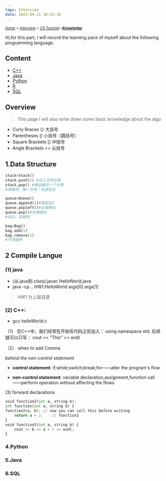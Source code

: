 ```yaml
---
tags: Interview
date: 2023-09-11 10:15:38
---
```


*<small>[Home](/About/index.html) > [Interview](/tags/Interview/index.html) > [CS Tutorial](/2023/09/11/Interview/CS-Tutorial/CS-Tutorial/index.html)> **[Knowledge](/2023/09/11/Interview/CS-Tutorial/Knowledge/Overview/index.html) </small>***



Hi,for this part, I will record the learning pace of myself about the following programming language.

## Content

- [C++](/2023/09/11/Interview/CS-Tutorial/Knowledge/C++/C++/index.html)
- [Java](/2023/09/11/Interview/CS-Tutorial/Knowledge/Java/Java/index.html)
- [Python](/2023/09/11/Interview/CS-Tutorial/Knowledge/Python/Python/index.html)
- [R](/2023/09/11/Interview/CS-Tutorial/Knowledge/R/R/index.html)
- [SQL](/2023/09/11/Interview/CS-Tutorial/Knowledge/SQL/SQL/index.html)


## Overview

> This page I will also write down some basic knowledge about the algo

- Curly Braces	{}	大括号
- Parentheses	()	小括号（圆括号）
- Square Brackets	[]	中括号
- Angle Brackets  <> 尖括号

## 1.Data Structure

```Python
stack=Stack()
stack.push(1) #压入为顶元素
stack.pop() #弹出最后一个元素
#讲顺序，单一方向：先进先出

queue=Queue()
queue.append(1)#尾部加1
queue.popleft()#左端弹出
queue.pop()#右端弹出
#双向，讲顺序

bag=Bag()
bag.add(1)
bag.remove(1)
#不讲顺序
```

## 2 Compile Langue

### (1) java

- (从.java到.class):javac HelloWorld.java
- java -cp .. HW1.HelloWorld args[0] args[1] 
> HW1 为上层目录

### (2) C++:  
- gcc helloWorld.c


（1） 在C++中，我们经常在开始写代码之前加入：
using namespace std;
后续就可以只写：
cout << "This" << endl

（2） when to add Comma

*behind the non-control statement*

- **control statement**: if;while;switch;break;for——alter the program's flow

- **non-control statement**: variable declaration,assignment,function call——perform operation without affecting the flows

(3) forward declarations

```Python
void function2(int a, string b);
int function(int a, string b) {
function2(a, b); // now you can call this before writing
	return a + 2;    // function2
}
void function2(int a, string b) {
	cout << b << a + 2 << endl;
}
```




### 4.Python


### 5.Java



### 6.SQL